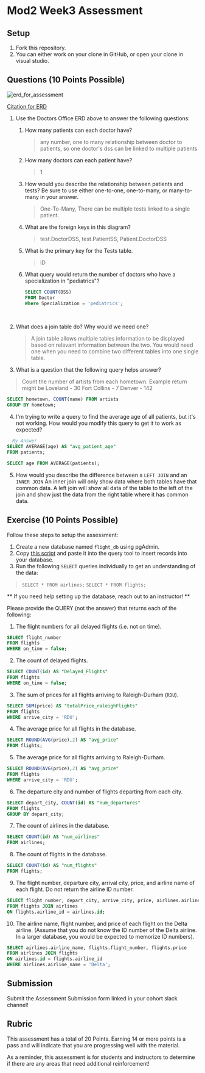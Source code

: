 # Mod2 Week3 Assessment

## Setup
1. Fork this repository.
1. You can either work on your clone in GitHub, or open your clone in visual studio.

## Questions (10 Points Possible)

<img alt="erd_for_assessment" src="https://github.com/modelmapper/modelmapper/assets/11747682/60bebb3c-9faa-4f3e-ae0a-7df7dde06784">

[Citation for ERD](https://circle.visual-paradigm.com/hospital/)
1. Use the Doctors Office ERD above to answer the following questions:
    1. How many patients can each doctor have? 
         
       >any number, one to many relationship between doctor to patients, so one doctor's dss can be linked to multiple patients
    3. How many doctors can each patient have? 
        
        >1
    6. How would you describe the relationship between patients and tests? Be sure to use either one-to-one, one-to-many, or many-to-many in your answer. 
  
        >One-To-Many, There can be multiple tests linked to a single patient.
    9. What are the foreign keys in this diagram? 
        
        >test.DoctorDSS, test.PatientSS, Patient.DoctorDSS
    11. What is the primary key for the Tests table. 
        
        >ID
    13. What query would return the number of doctors who have a specialization in "pediatrics"? 
        ```SQL
        SELECT COUNT(DSS) 
        FROM Doctor 
        Where Specialization = 'pediatrics';
        ```
<br>

2. What does a join table do? Why would we need one? 
    
    >A join table allows multiple tables information to be displayed based on relevant information between the two. You would need one when you need to combine two different tables into one single table.
4. What is a question that the following query helps answer?

>Count the number of artists from each hometown.
>Example return might be 
>Loveland - 30
>Fort Collins - 7
>Denver - 142
```SQL
SELECT hometown, COUNT(name) FROM artists
GROUP BY hometown;
```

4. I'm trying to write a query to find the average age of all patients, but it's not working. How would you modify this query to get it to work as expected?
```SQL
--My Answer
SELECT AVERAGE(age) AS "avg_patient_age"
FROM patients;
```
```SQL
SELECT age FROM AVERAGE(patients);
```
5. How would you describe the difference between a `LEFT JOIN` and an `INNER JOIN`
 An inner join will only show data where both tables have that common data. A left join will show all data of the table to the left of the join and show just the data from the right table where it has common data.
## Exercise (10 Points Possible)

Follow these steps to setup the assessment:
1. Create a new database named `flight_db` using pgAdmin.
2. Copy [this script](https://launch.turing.edu/module2/assessments/flight_db.txt) and paste it into the query tool to insert records into your database.
3. Run the following `SELECT` queries individually to get an understanding of the data:
> `SELECT * FROM airlines;`
> `SELECT * FROM flights;`

** If you need help setting up the database, reach out to an instructor! **

Please provide the QUERY (not the answer) that returns each of the following:
1. The flight numbers for all delayed flights (i.e. not on time).
```SQL
SELECT flight_number
FROM flights
WHERE on_time = false;
```
2. The count of delayed flights.
```SQL
SELECT COUNT(id) AS "Delayed_Flights"
FROM flights
WHERE on_time = false;
```
3. The sum of prices for all flights arriving to Raleigh-Durham (`RDU`).
```SQL
SELECT SUM(price) AS "totalPrice_raleighFlights"
FROM flights
WHERE arrive_city = 'RDU';
```
4. The average price for all flights in the database.
```SQL
SELECT ROUND(AVG(price),2) AS "avg_price"
FROM flights;
```
5. The average price for all flights arriving to Raleigh-Durham.
```SQL
SELECT ROUND(AVG(price),2) AS "avg_price"
FROM flights
WHERE arrive_city = 'RDU';
```
6. The departure city and number of flights departing from each city.
```SQL
SELECT depart_city, COUNT(id) AS "num_departures"
FROM flights
GROUP BY depart_city;
```
7. The count of airlines in the database.
```SQL
SELECT COUNT(id) AS "num_airlines"
FROM airlines;
```
8. The count of flights in the database.
```SQL
SELECT COUNT(id) AS "num_flights"
FROM flights;
```
9. The flight number, departure city, arrival city, price, and airline name of each flight. Do not return the airline ID number.
```SQL
SELECT flight_number, depart_city, arrive_city, price, airlines.airline_name
FROM flights JOIN airlines
ON flights.airline_id = airlines.id;
```
10. The airline name, flight number, and price of each flight on the Delta airline. (Assume that you do not know the ID number of the Delta airline. In a larger database, you would be expected to memorize ID numbers).
```SQL
SELECT airlines.airline_name, flights.flight_number, flights.price
FROM airlines JOIN flights
ON airlines.id = flights.airline_id
WHERE airlines.airline_name = 'Delta';
```
## Submission

Submit the Assessment Submission form linked in your cohort slack channel!

## Rubric

This assessment has a total of 20 Points. Earning 14 or more points is a pass and will indicate that you are progressing well with the material.

As a reminder, this assessment is for students and instructors to determine if there are any areas that need additional reinforcement!
